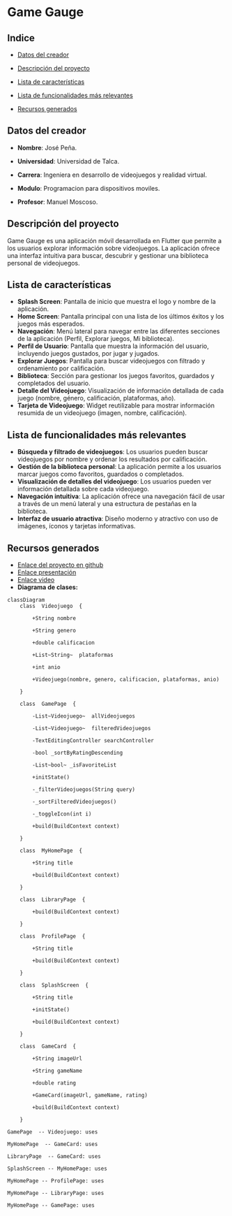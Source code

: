 
# Game Gauge

## Indice

- [Datos del creador](#datos-del-creador)

- [Descripción del proyecto](#descripción-del-proyecto)

- [Lista de características](#lista-de-características)
- [Lista de funcionalidades más relevantes](#lista-de-funcionalidades-más-relevantes)
- [Recursos generados](#recursos-generados)

## Datos del creador

- **Nombre**: José Peña.

- **Universidad**: Universidad de Talca.

- **Carrera**: Ingeniera en desarrollo de videojuegos y realidad virtual.

- **Modulo**: Programacion para dispositivos moviles.

- **Profesor**: Manuel Moscoso.


## Descripción del proyecto 
Game Gauge es una aplicación móvil desarrollada en Flutter que permite a los usuarios explorar información sobre videojuegos. La aplicación ofrece una interfaz intuitiva para buscar, descubrir y gestionar una biblioteca personal de videojuegos. 
## Lista de características 
- **Splash Screen**: Pantalla de inicio que muestra el logo y nombre de la aplicación. 
- **Home Screen**: Pantalla principal con una lista de los últimos éxitos y los juegos más esperados. 
- **Navegación**: Menú lateral para navegar entre las diferentes secciones de la aplicación (Perfil, Explorar juegos, Mi biblioteca). 
- **Perfil de Usuario**: Pantalla que muestra la información del usuario, incluyendo juegos gustados, por jugar y jugados. 
- **Explorar Juegos**: Pantalla para buscar videojuegos con filtrado y ordenamiento por calificación. 
- **Biblioteca**: Sección para gestionar los juegos favoritos, guardados y completados del usuario. 
- **Detalle del Videojuego**: Visualización de información detallada de cada juego (nombre, género, calificación, plataformas, año). 
- **Tarjeta de Videojuego**: Widget reutilizable para mostrar información resumida de un videojuego (imagen, nombre, calificación). 
## Lista de funcionalidades más relevantes 
- **Búsqueda y filtrado de videojuegos**: Los usuarios pueden buscar videojuegos por nombre y ordenar los resultados por calificación. 
- **Gestión de la biblioteca personal**: La aplicación permite a los usuarios marcar juegos como favoritos, guardados o completados. 
- **Visualización de detalles del videojuego**: Los usuarios pueden ver información detallada sobre cada videojuego. 
- **Navegación intuitiva**: La aplicación ofrece una navegación fácil de usar a través de un menú lateral y una estructura de pestañas en la biblioteca. 
- **Interfaz de usuario atractiva**: Diseño moderno y atractivo con uso de imágenes, íconos y tarjetas informativas. 
## Recursos generados 
- [Enlace del proyecto en github](https://github.com/xWTomasWx/VideogameRating)
- [Enlace presentación](https://drive.google.com/file/d/1X0jYLj_HepNChIGcx9ltIi3TE5Sxsyjs/view?usp=sharing)
- [Enlace video]()
- **Diagrama de clases:**
``` mermaid 
classDiagram
    class  Videojuego  {

        +String nombre

        +String genero

        +double calificacion

        +List~String~  plataformas

        +int anio

        +Videojuego(nombre, genero, calificacion, plataformas, anio)

    }

    class  GamePage  {

        -List~Videojuego~  allVideojuegos

        -List~Videojuego~  filteredVideojuegos

        -TextEditingController searchController

        -bool _sortByRatingDescending

        -List~bool~ _isFavoriteList

        +initState()

        -_filterVideojuegos(String query)

        -_sortFilteredVideojuegos()

        -_toggleIcon(int i)

        +build(BuildContext context)

    }

    class  MyHomePage  {

        +String title

        +build(BuildContext context)

    }

    class  LibraryPage  {

        +build(BuildContext context)

    }

    class  ProfilePage  {

        +String title

        +build(BuildContext context)

    }

    class  SplashScreen  {

        +String title

        +initState()

        +build(BuildContext context)

    }

    class  GameCard  {

        +String imageUrl

        +String gameName

        +double rating

        +GameCard(imageUrl, gameName, rating)

        +build(BuildContext context)

    }

GamePage  -- Videojuego: uses

MyHomePage  -- GameCard: uses

LibraryPage  -- GameCard: uses

SplashScreen -- MyHomePage: uses

MyHomePage -- ProfilePage: uses

MyHomePage -- LibraryPage: uses

MyHomePage -- GamePage: uses
```